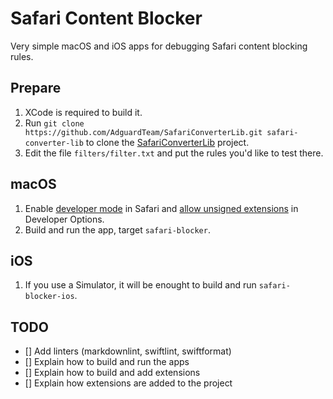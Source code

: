 # Safari Content Blocker

Very simple macOS and iOS apps for debugging Safari content blocking rules.

## Prepare

1. XCode is required to build it.
1. Run `git clone https://github.com/AdguardTeam/SafariConverterLib.git safari-converter-lib` to clone the [SafariConverterLib][converter] project.
1. Edit the file `filters/filter.txt` and put the rules you'd like to test
   there.

[converter]: https://github.com/AdguardTeam/SafariConverterLib

## macOS

1. Enable [developer mode][safaridevelop] in Safari and
   [allow unsigned extensions][unsigned] in Developer Options.
1. Build and run the app, target `safari-blocker`.

[safaridevelop]: https://developer.apple.com/documentation/safari-developer-tools/enabling-developer-features
[unsigned]: https://developer.apple.com/documentation/safariservices/running-your-safari-web-extension#3744467

## iOS

1. If you use a Simulator, it will be enought to build and run `safari-blocker-ios`.

## TODO

* [] Add linters (markdownlint, swiftlint, swiftformat)
* [] Explain how to build and run the apps
* [] Explain how to build and add extensions
* [] Explain how extensions are added to the project
